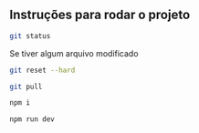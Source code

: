 ## Instruções para rodar o projeto

```sh
git status
```

Se tiver algum arquivo modificado
```sh
git reset --hard
```

```sh
git pull
```

```sh
npm i
```

```sh
npm run dev
```